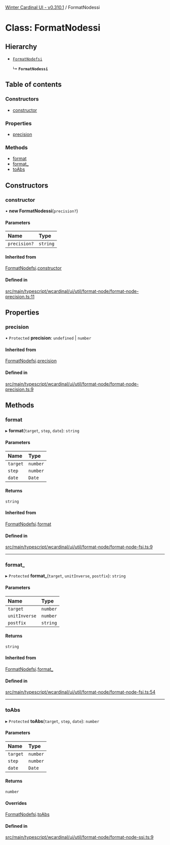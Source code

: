 [Winter Cardinal UI - v0.310.1](../index.md) / FormatNodessi

# Class: FormatNodessi

## Hierarchy

- [`FormatNodefsi`](FormatNodefsi.md)

  ↳ **`FormatNodessi`**

## Table of contents

### Constructors

- [constructor](FormatNodessi.md#constructor)

### Properties

- [precision](FormatNodessi.md#precision)

### Methods

- [format](FormatNodessi.md#format)
- [format\_](FormatNodessi.md#format_)
- [toAbs](FormatNodessi.md#toabs)

## Constructors

### constructor

• **new FormatNodessi**(`precision?`)

#### Parameters

| Name | Type |
| :------ | :------ |
| `precision?` | `string` |

#### Inherited from

[FormatNodefsi](FormatNodefsi.md).[constructor](FormatNodefsi.md#constructor)

#### Defined in

[src/main/typescript/wcardinal/ui/util/format-node/format-node-precision.ts:11](https://github.com/winter-cardinal/winter-cardinal-ui/blob/v0.310.1/src/main/typescript/wcardinal/ui/util/format-node/format-node-precision.ts#L11)

## Properties

### precision

• `Protected` **precision**: `undefined` \| `number`

#### Inherited from

[FormatNodefsi](FormatNodefsi.md).[precision](FormatNodefsi.md#precision)

#### Defined in

[src/main/typescript/wcardinal/ui/util/format-node/format-node-precision.ts:9](https://github.com/winter-cardinal/winter-cardinal-ui/blob/v0.310.1/src/main/typescript/wcardinal/ui/util/format-node/format-node-precision.ts#L9)

## Methods

### format

▸ **format**(`target`, `step`, `date`): `string`

#### Parameters

| Name | Type |
| :------ | :------ |
| `target` | `number` |
| `step` | `number` |
| `date` | `Date` |

#### Returns

`string`

#### Inherited from

[FormatNodefsi](FormatNodefsi.md).[format](FormatNodefsi.md#format)

#### Defined in

[src/main/typescript/wcardinal/ui/util/format-node/format-node-fsi.ts:9](https://github.com/winter-cardinal/winter-cardinal-ui/blob/v0.310.1/src/main/typescript/wcardinal/ui/util/format-node/format-node-fsi.ts#L9)

___

### format\_

▸ `Protected` **format_**(`target`, `unitInverse`, `postfix`): `string`

#### Parameters

| Name | Type |
| :------ | :------ |
| `target` | `number` |
| `unitInverse` | `number` |
| `postfix` | `string` |

#### Returns

`string`

#### Inherited from

[FormatNodefsi](FormatNodefsi.md).[format_](FormatNodefsi.md#format_)

#### Defined in

[src/main/typescript/wcardinal/ui/util/format-node/format-node-fsi.ts:54](https://github.com/winter-cardinal/winter-cardinal-ui/blob/v0.310.1/src/main/typescript/wcardinal/ui/util/format-node/format-node-fsi.ts#L54)

___

### toAbs

▸ `Protected` **toAbs**(`target`, `step`, `date`): `number`

#### Parameters

| Name | Type |
| :------ | :------ |
| `target` | `number` |
| `step` | `number` |
| `date` | `Date` |

#### Returns

`number`

#### Overrides

[FormatNodefsi](FormatNodefsi.md).[toAbs](FormatNodefsi.md#toabs)

#### Defined in

[src/main/typescript/wcardinal/ui/util/format-node/format-node-ssi.ts:9](https://github.com/winter-cardinal/winter-cardinal-ui/blob/v0.310.1/src/main/typescript/wcardinal/ui/util/format-node/format-node-ssi.ts#L9)
